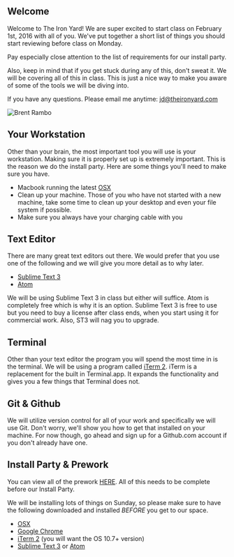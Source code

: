 ## Welcome

Welcome to The Iron Yard! We are super excited to start class on February 1st, 2016 with all of you. We've put together a short list of things you should start reviewing before class on Monday. 

Pay especially close attention to the list of requirements for our install party.

Also, keep in mind that if you get stuck during any of this, don't sweat it. We will be covering all of this in class. This is just a nice way to make you aware of some of the tools we will be diving into.

If you have any questions. Please email me anytime: [jd@theironyard.com](mailto:jd@theironyard.com)

![Brent Rambo](http://f.cl.ly/items/1L3I1Z1Z083n2Q2w1o0u/post-19715-Brent-Rambo-gif-thumbs-up-imgu-L3yP.gif)

## Your Workstation

Other than your brain, the most important tool you will use is your workstation. Making sure it is properly set up is extremely important. This is the reason we do the install party. Here are some things you'll need to make sure you have.

- Macbook running the latest [OSX](http://www.apple.com/osx/)
- Clean up your machine. Those of you who have not started with a new machine, take some time to clean up your desktop and even your file system if possible.
- Make sure you always have your charging cable with you

## Text Editor

There are many great text editors out there. We would prefer that you use one of the following and we will give you more detail as to why later.

- [Sublime Text 3](http://www.sublimetext.com/3)
- [Atom](https://atom.io/)

We will be using Sublime Text 3 in class but either will suffice. Atom is completely free which is why it is an option. Sublime Text 3 is free to use but you need to buy a license after class ends, when you start using it for commercial work. Also, ST3 will nag you to upgrade.

## Terminal

Other than your text editor the program you will spend the most time in is the terminal. We will be using a program called [iTerm 2](http://iterm2.com/). iTerm is a replacement for the built in Terminal.app. It expands the functionality and gives you a few things that Terminal does not.


## Git & Github

We will utilize version control for all of your work and specifically we will use Git. Don't worry, we'll show you how to get that installed on your machine. For now though, go ahead and sign up for a Github.com account if you don't already have one.


## Install Party & Prework

You can view all of the prework [HERE](https://github.com/tiy-atl-js-feb-2016/Welcome/tree/master/Prework). All of this needs to be complete before our Install Party.

We will be installing lots of things on Sunday, so please make sure to have the following downloaded and installed *BEFORE* you get to our space.

- [OSX](http://www.apple.com/osx/)
- [Google Chrome](https://www.google.com/chrome/)
- [iTerm 2](http://iterm2.com/downloads.html) (you will want the OS 10.7+ version)
- [Sublime Text 3](http://www.sublimetext.com/3) or [Atom](https://atom.io/)


